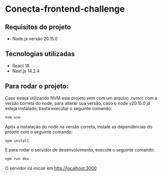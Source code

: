 # Conecta-frontend-challenge


## Requisitos do projeto

- Node.js versão 20.15.0

## Tecnologias utilizadas

- React 18
- Next.js 14.2.4

## Para rodar o projeto:

Caso esteja utilizando NVM este projeto vem com um arquivo .nvmrc com a versão correta do node, para alterar sua versão, caso o node v20.15.0 já esteja instalado, basta executar o seguinte comando:

```bash
nvm use
```

Após a instalação do node na versão correta, instale as dependências do projeto com o seguinte comando:

```bash
npm install
```

E para rodar o servidor de desenvolvimento, execute o seguinte comando:

```bash
npm run dev
```

O servidor irá iniciar em [http://localhost:3000](http://localhost:3000)
